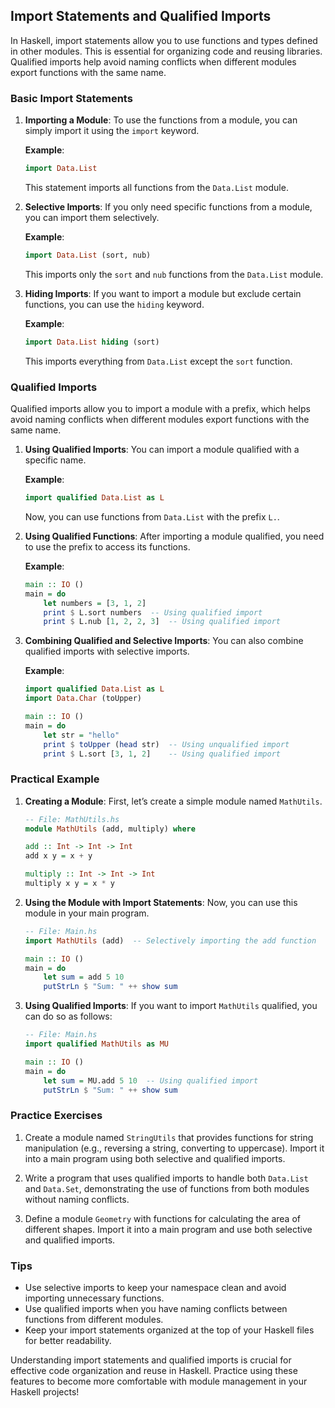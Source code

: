 ## Import Statements and Qualified Imports

In Haskell, import statements allow you to use functions and types defined in other modules. This is essential for organizing code and reusing libraries. Qualified imports help avoid naming conflicts when different modules export functions with the same name.

### Basic Import Statements

1. **Importing a Module**:
   To use the functions from a module, you can simply import it using the `import` keyword.

   **Example**:
   ```haskell
   import Data.List
   ```

   This statement imports all functions from the `Data.List` module.

2. **Selective Imports**:
   If you only need specific functions from a module, you can import them selectively.

   **Example**:
   ```haskell
   import Data.List (sort, nub)
   ```

   This imports only the `sort` and `nub` functions from the `Data.List` module.

3. **Hiding Imports**:
   If you want to import a module but exclude certain functions, you can use the `hiding` keyword.

   **Example**:
   ```haskell
   import Data.List hiding (sort)
   ```

   This imports everything from `Data.List` except the `sort` function.

### Qualified Imports

Qualified imports allow you to import a module with a prefix, which helps avoid naming conflicts when different modules export functions with the same name.

1. **Using Qualified Imports**:
   You can import a module qualified with a specific name.

   **Example**:
   ```haskell
   import qualified Data.List as L
   ```

   Now, you can use functions from `Data.List` with the prefix `L.`.

2. **Using Qualified Functions**:
   After importing a module qualified, you need to use the prefix to access its functions.

   **Example**:
   ```haskell
   main :: IO ()
   main = do
       let numbers = [3, 1, 2]
       print $ L.sort numbers  -- Using qualified import
       print $ L.nub [1, 2, 2, 3]  -- Using qualified import
   ```

3. **Combining Qualified and Selective Imports**:
   You can also combine qualified imports with selective imports.

   **Example**:
   ```haskell
   import qualified Data.List as L
   import Data.Char (toUpper)

   main :: IO ()
   main = do
       let str = "hello"
       print $ toUpper (head str)  -- Using unqualified import
       print $ L.sort [3, 1, 2]    -- Using qualified import
   ```

### Practical Example

1. **Creating a Module**:
   First, let’s create a simple module named `MathUtils`.

   ```haskell
   -- File: MathUtils.hs
   module MathUtils (add, multiply) where

   add :: Int -> Int -> Int
   add x y = x + y

   multiply :: Int -> Int -> Int
   multiply x y = x * y
   ```

2. **Using the Module with Import Statements**:
   Now, you can use this module in your main program.

   ```haskell
   -- File: Main.hs
   import MathUtils (add)  -- Selectively importing the add function

   main :: IO ()
   main = do
       let sum = add 5 10
       putStrLn $ "Sum: " ++ show sum
   ```

3. **Using Qualified Imports**:
   If you want to import `MathUtils` qualified, you can do so as follows:

   ```haskell
   -- File: Main.hs
   import qualified MathUtils as MU

   main :: IO ()
   main = do
       let sum = MU.add 5 10  -- Using qualified import
       putStrLn $ "Sum: " ++ show sum
   ```

### Practice Exercises

1. Create a module named `StringUtils` that provides functions for string manipulation (e.g., reversing a string, converting to uppercase). Import it into a main program using both selective and qualified imports.

2. Write a program that uses qualified imports to handle both `Data.List` and `Data.Set`, demonstrating the use of functions from both modules without naming conflicts.

3. Define a module `Geometry` with functions for calculating the area of different shapes. Import it into a main program and use both selective and qualified imports.

### Tips

- Use selective imports to keep your namespace clean and avoid importing unnecessary functions.
- Use qualified imports when you have naming conflicts between functions from different modules.
- Keep your import statements organized at the top of your Haskell files for better readability.

Understanding import statements and qualified imports is crucial for effective code organization and reuse in Haskell. Practice using these features to become more comfortable with module management in your Haskell projects!